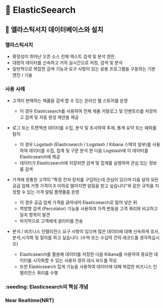 # :book: ElasticSeearch

## :pushpin: 엘라스틱서치 데이터베이스와 설치

### 엘라스틱서치

- 확장성이 뛰어난 오픈 소스 전체 텍스트 검색 및 분석 엔진
- 대량의 데이터를 신속하고 거의 실시간으로 저장, 검색 및 분석
- 일반적으로 복잡한 검색 기능과 요구 사항이 있는 응용 프로그램을 구동하는 기본 엔진 / 기술


### 사용 사례

- 고객이 판매하는 제품을 검색 할 수 있는 온라인 웹 스토어를 운영 
    - 이 경우 Elasticsearch를 사용하여 전체 제품 카탈로그 및 인벤토리를 저장하고 검색 및 자동 완성 제안을 제공

- 로그 또는 트랜잭센 데이터를 수집, 분석 및 조사하여 추세, 통계 요약 또는 예외를 탐지
    - 이 경우 Logstash (Elasticsearch / Logstash / Kibana 스택의 일부)를 사용하여 데이터를 수집, 집계 및 
    구문 분석 한 다음 Logstash에 이 데이터를 Elasticsearch에 제공
    - 데이터가 Elasticsearch에 저장되면 검색 및 집계를 실행하여 관심 있는 정보를 검색

- 가격에 정통한 고객이 "특정 전자 장치를 구입하는데 관심이 있으며 다음 달의 모든 공급 업체 가젯 가격이 X 이하로 떨어지면 알림을 받고 싶습니다"와
같은 규칙을 지정할 수 있는 가격 알림 플랫폼을 운영
    - 이 경우 공급 업체 가격을 긁어내어 Elasticsearch로 밀어 넣은 뒤
    - 역방향 검색 (Percolator) 기능을 사용하여 가격 변동을 고객 쿼리와 비교하고 일치 항목이 발견
    - 마지막으로 고객에게 알리미를 전송
    
- 분석 / 비즈니스 인텔리전스 요구 사항이 있으며 많은 데이터에 대해 신속하게 조사,분석,시각화 및 질의를 하고 싶습니다. (수억 또는 수십억 건의 레코드를 생각하십시오)
    - Elasticsearch를 활용해 데이터를 저장한 다음 Kibana를 사용하여 중요한 데이터를 시각화할 수 있는 사용자 정의 대시 보드를 작성
    - 또한 Elasticsearch 집게 기능을 사용하여 데이터에 대해 복잡한 비즈니스 인텔리전스 쿼리를 수행
    
    
### :seeding: Elasticsearch의 핵심 개념

### Near Realtime(NRT)